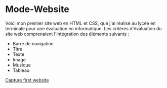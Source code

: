 # Mode-Website

Voici mon premier site web en HTML et CSS, que j'ai réalisé au lycée en terminale pour une évaluation en informatique. Les critères d'évaluation du site web comprenaient l'intégration des éléments suivants :
- Barre de navigation
- Titre
- Texte
- Image
- Musique
- Tableau

[Capture first website](https://github.com/odilya/Mode-Website/assets/54360665/d170c593-9c50-4b85-9acb-5b693a720136)


